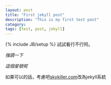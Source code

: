 ```yaml
---
layout: post
title: "First jekyll post"
description: "This is my first test post"
category: 
tags: [test, post, jekyll]
---
```

{% include JB/setup %}
試試看行不行阿。

_強調一下_

*這個星號呢*

如果可以的話，考慮吧[skykiller.com](http://www.skykiller.com)改為jekyll系統
